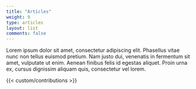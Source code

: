 ```yaml
---
title: "Articles"
weight: 9
type: articles
layout: list
comments: false
---
```


Lorem ipsum dolor sit amet, consectetur adipiscing elit. Phasellus vitae nunc non tellus euismod pretium. Nam justo dui, venenatis in fermentum sit amet, vulputate ut enim. Aenean finibus felis id egestas aliquet. Proin urna ex, cursus dignissim aliquam quis, consectetur vel lorem. 

<!-- ## What's new

## Popular articles

## All articles -->

{{< custom/contributions >}}


